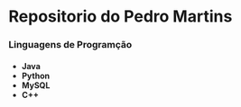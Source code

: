 <h1>Repositorio do Pedro Martins</h1>

<h3>Linguagens de Programção</h3>
<h4>
  <ul>
    <li>Java</li>
    <li>Python</li>
    <li>MySQL</li>
    <li>C++</li>
  </ul>
</h4>
